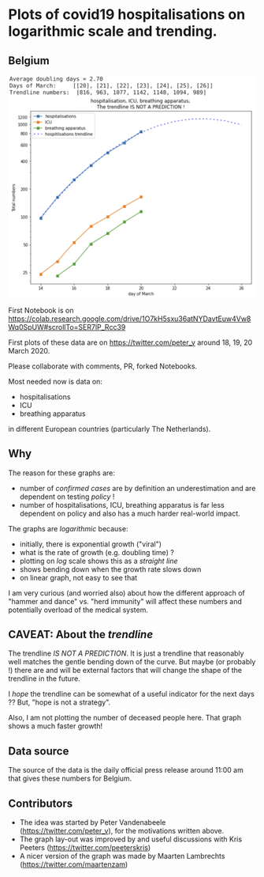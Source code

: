 # Plots of covid19 hospitalisations on logarithmic scale and trending.

## Belgium

![covid19-log-hospital-admissions-belgium](./images/covid19-log-belgium-2020-03-20.png "covid19 log hospital admissions belgium")

First Notebook is on https://colab.research.google.com/drive/1O7kH5sxu36atNYDavtEuw4Vw8Wq0SpUW#scrollTo=SER7lP_Rcc39

First plots of these data are on https://twitter.com/peter_v around 18, 19, 20 March 2020.

Please collaborate with comments, PR, forked Notebooks.

Most needed now is data on:

* hospitalisations
* ICU
* breathing apparatus

in different European countries (particularly The Netherlands).

## Why

The reason for these graphs are:

* number of _confirmed cases_ are by definition an underestimation and are dependent on testing _policy_ !
* number of hospitalisations, ICU, breathing apparatus is far less dependent on policy and also has a much harder real-world impact.

The graphs are _logarithmic_ because:

* initially, there is exponential growth ("viral")
* what is the rate of growth (e.g. doubling time) ?
* plotting on _log_ scale shows this as a _straight line_
* shows bending down when the growth rate slows down
* on linear graph, not easy to see that

I am very curious (and worried also) about how the different approach of "hammer and dance" vs. "herd immunity" will affect these numbers and potentially overload of the medical system.

## CAVEAT: About the *trendline*

The trendline *IS NOT A PREDICTION*. It is just a trendline that reasonably well matches the gentle bending down of the curve. But maybe (or probably !) there are and will be external factors that will change the shape of the trendline in the future.

I _hope_ the trendline can be somewhat of a useful indicator for the next days ?? But, "hope is not a strategy".

Also, I am not plotting the number of deceased people here. That graph shows a much faster growth!

## Data source

The source of the data is the daily official press release around 11:00 am that gives these numbers for Belgium.

## Contributors

* The idea was started by Peter Vandenabeele (https://twitter.com/peter_v), for the motivations written above.
* The graph lay-out was improved by and useful discussions with Kris Peeters (https://twitter.com/peeterskris)
* A nicer version of the graph was made by Maarten Lambrechts (https://twitter.com/maartenzam)
